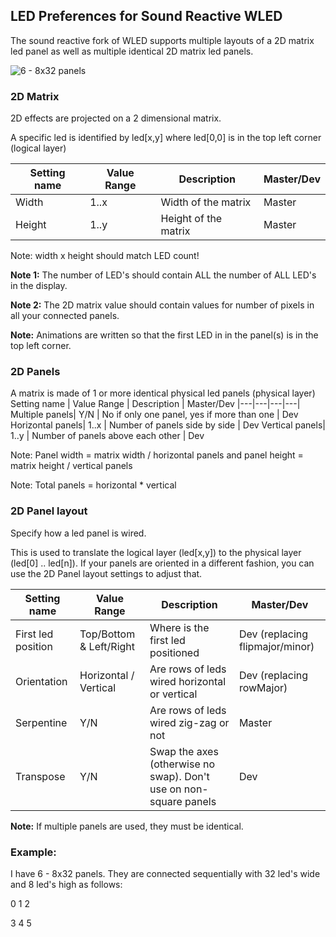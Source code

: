 
## LED Preferences for Sound Reactive WLED

The sound reactive fork of WLED supports multiple layouts of a 2D matrix led panel as well as multiple identical 2D matrix led panels.

![6 - 8x32 panels](https://github.com/atuline/WLED/blob/assets/media/panels1.jpg?raw=true)

### 2D Matrix
2D effects are projected on a 2 dimensional matrix. 

A specific led is identified by led[x,y] where led[0,0] is in the top left corner (logical layer)

Setting name | Value Range | Description | Master/Dev
|---|---|---|---|
Width| 1..x | Width of the matrix | Master
Height| 1..y | Height of the matrix | Master

Note: width x height should match LED count! 

**Note 1:** The number of LED's should contain ALL the number of ALL LED's in the display.

**Note 2:** The 2D matrix value should contain values for number of pixels in all your connected panels.

**Note:** Animations are written so that the first LED in in the panel(s) is in the top left corner.

### 2D Panels
A matrix is made of 1 or more identical physical led panels (physical layer)
Setting name | Value Range | Description | Master/Dev
|---|---|---|---|
Multiple panels| Y/N | No if only one panel, yes if more than one | Dev
Horizontal panels| 1..x | Number of panels side by side | Dev 
Vertical panels| 1..y | Number of panels above each other | Dev

Note: Panel width = matrix width / horizontal panels and panel height = matrix height / vertical panels

Note: Total panels = horizontal * vertical

### 2D Panel layout
Specify how a led panel is wired.

This is used to translate the logical layer (led[x,y]) to the physical layer (led[0] .. led[n]). If your panels are oriented in a different fashion, you can use the 2D Panel layout settings to adjust that.

Setting name | Value Range | Description | Master/Dev
|---|---|---|---|
First led position| Top/Bottom & Left/Right | Where is the first led positioned | Dev (replacing flipmajor/minor)
Orientation| Horizontal / Vertical | Are rows of leds wired horizontal or vertical | Dev (replacing rowMajor)
Serpentine| Y/N | Are rows of leds wired zig-zag or not | Master
Transpose| Y/N | Swap the axes (otherwise no swap). Don't use on non-square panels | Dev

**Note:** If multiple panels are used, they must be identical.

### Example: 

I have 6 - 8x32 panels. They are connected sequentially with 32 led's wide and 8 led's high as follows:

0 1 2

3 4 5




